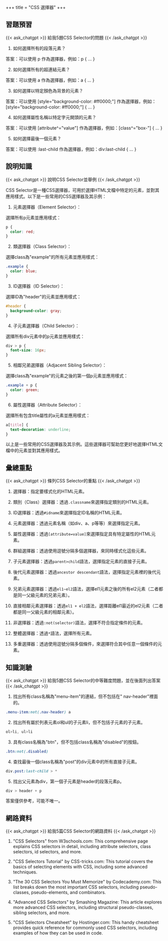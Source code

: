+++
title = "CSS 選擇器"
+++
## 習題預習
{{< ask_chatgpt >}}
給我5題CSS Selector的問題
{{< /ask_chatgpt >}}



1. 如何選擇所有的段落元素？

答案：可以使用 p 作為選擇器，例如：p { ... }

2. 如何選擇所有的超連結元素？

答案：可以使用 a 作為選擇器，例如：a { ... }

3. 如何選擇以特定顏色為背景的元素？

答案：可以使用 [style="background-color: #ff0000;"] 作為選擇器，例如：[style="background-color: #ff0000;"] { ... }

4. 如何選擇屬性名稱以特定字元開頭的元素？

答案：可以使用 [attribute^="value"] 作為選擇器，例如：[class^="box-"] { ... }

5. 如何選擇最後一個元素？

答案：可以使用 :last-child 作為選擇器，例如：div:last-child { ... }   

## 說明知識
{{< ask_chatgpt >}}
說明CSS Selector並舉例
{{< /ask_chatgpt >}}



CSS Selector是一種CSS選擇器，可用於選擇HTML文檔中特定的元素，並對其應用樣式。以下是一些常用的CSS選擇器及其示例：

1. 元素選擇器（Element Selector）：

選擇所有p元素並應用樣式：

```CSS
p {
  color: red;
}
```

2. 類選擇器（Class Selector）：

選擇class為"example"的所有元素並應用樣式：

```CSS
.example {
  color: blue;
}
```

3. ID選擇器（ID Selector）：

選擇ID為"header"的元素並應用樣式：

```CSS
#header {
  background-color: gray;
}
```

4. 子元素選擇器（Child Selector）：

選擇所有div元素中的p元素並應用樣式：

```CSS
div > p {
  font-size: 16px;
}
```

5. 相鄰兄弟選擇器（Adjacent Sibling Selector）：

選擇class為"example"的元素之後的第一個p元素並應用樣式：

```CSS
.example + p {
  color: green;
}
```

6. 屬性選擇器（Attribute Selector）：

選擇所有包含title屬性的a元素並應用樣式：

```CSS
a[title] {
  text-decoration: underline;
}
```

以上是一些常用的CSS選擇器及其示例。這些選擇器可幫助您更好地選擇HTML文檔中的元素並對其應用樣式。   

## 彙總重點
{{< ask_chatgpt >}}
條列CSS Selector的重點
{{< /ask_chatgpt >}}



1. 選擇器：指定要樣式化的HTML元素。

2. 類別（Class）選擇器：透過`.classname`來選擇指定類別的HTML元素。

3. ID選擇器：透過`#idname`來選擇指定ID名稱的HTML元素。

4. 元素選擇器：透過元素名稱（如div、a、p等等）來選擇指定元素。

5. 屬性選擇器：透過`[attribute=value]`來選擇指定具有特定屬性的HTML元素。

6. 群組選擇器：透過使用逗號分隔多個選擇器，來同時樣式化這些元素。

7. 子元素選擇器：透過`parent>child`語法，選擇指定元素的直接子元素。

8. 後代元素選擇器：透過`ancestor descendant`語法，選擇指定元素裡的後代元素。

9. 兄弟元素選擇器：透過`el1~el2`語法，選擇el1元素之後的所有el2元素（二者都是同一父級元素的兄弟元素）。

10. 直接相鄰元素選擇器：透過`el1 + el2`語法，選擇距離el1最近的el2元素（二者都是同一父級元素的相鄰元素）。

11. 非選擇器：透過`:not(selector)`語法，選擇不符合指定條件的元素。

12. 整體選擇器：透過`*`語法，選擇所有元素。

13. 多重選擇器：透過使用逗號分隔多個條件，來選擇符合其中任意一個條件的元素。   

## 知識測驗
{{< ask_chatgpt >}}
給我5題CSS Selector的中等難度問題，並在後面列出答案
{{< /ask_chatgpt >}}



1. 找出所有class名稱為"menu-item"的連結，但不包括在"
nav-header"裡面的。
```css
.menu-item:not(.nav-header) a
```

2. 找出所有屬於列表元素ol和ul的子元素li，但不包括子元素的子元素。
```css
ol>li, ul>li
```

3. 具有class名稱為"btn"，但不包括class名稱為"disabled"的按鈕。
```css
.btn:not(.disabled)
```

4. 查找最後一個class名稱為"post"的div元素中的所有直接子元素。
```css
div.post:last-child > *
```

5. 找出父元素為div，第一個子元素是header的段落元素p。
```css
div > header + p
```

答案僅供參考，可能不唯一。   

## 網路資料
{{< ask_chatgpt >}}
給我5篇CSS Selector的網路資料
{{< /ask_chatgpt >}}



1. "CSS Selectors" from W3schools.com: This comprehensive page explains CSS selectors in detail, including attribute selectors, class selectors, id selectors, and more.

2. "CSS Selectors Tutorial" by CSS-tricks.com: This tutorial covers the basics of selecting elements with CSS, including some advanced techniques.

3. "The 30 CSS Selectors You Must Memorize" by Codecademy.com: This list breaks down the most important CSS selectors, including pseudo-classes, pseudo-elements, and combinators.

4. "Advanced CSS Selectors" by Smashing Magazine: This article explores more advanced CSS selectors, including structural pseudo-classes, sibling selectors, and more.

5. "CSS Selectors Cheatsheet" by Hostinger.com: This handy cheatsheet provides quick reference for commonly used CSS selectors, including examples of how they can be used in code.   

